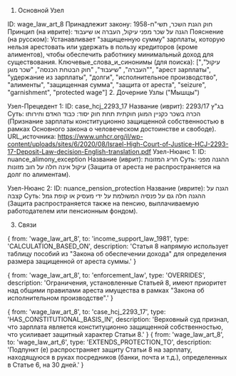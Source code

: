 1. Основной Узел

ID: wage_law_art_8
Принадлежит закону: חוק הגנת השכר, תשי"ח-1958
Принцип (на иврите): הגנה על שכר מפני עיקול, העברה או שיעבוד
Пояснение (на русском): Устанавливает "защищенную сумму" зарплаты, которую нельзя арестовать или удержать в пользу кредиторов (кроме алиментов), чтобы обеспечить работнику минимальный доход для существования.
Ключевые_слова_и_синонимы (для поиска): ["עיקול", "העברה", "שיעבוד", "חוק הבטחת הכנסה", "שכר מוגן", "арест зарплаты", "удержание из зарплаты", "долги", "исполнительное производство", "алименты", "защищенная сумма", "защита от ареста", "seizure", "garnishment", "protected wage"]
2. Дочерние Узлы ("Мышцы")

Узел-Прецедент 1:
ID: case_hcj_2293_17
Название (иврит): בג"ץ 2293/17
Суть: הכרה בשכר כקניין המוגן חוקתית תחת חוק יסוד: כבוד האדם וחירותו (Признание зарплаты конституционно защищенной собственностью в рамках Основного закона о человеческом достоинстве и свободе).
URL_источника: https://www.unhcr.org/il/wp-content/uploads/sites/6/2020/08/Israel-High-Court-of-Justice-HCJ-2293-17-Deposit-Law-decision-English-translation.pdf 
Узел-Нюанс 1:
ID: nuance_alimony_exception
Название (иврит): חריג המזונות
Суть: ההגנה מפני עיקול אינה חלה על חוב מזונות (Защита от ареста не распространяется на долг по алиментам).

Узел-Нюанс 2:
ID: nuance_pension_protection
Название (иврите): הגנה על קצבה
Суть: ההגנה חלה גם על פנסיה המשולמת על ידי מעסיק או קופת גמל (Защита распространяется также на пенсию, выплачиваемую работодателем или пенсионным фондом).

3. Связи

{ from: 'wage_law_art_8', to: 'income_support_law_1981', type: 'CALCULATION_BASED_ON', description: 'Статья 8 напрямую использует таблицу пособий из "Закона об обеспечении дохода" для определения размера защищенной от ареста суммы.' } 


{ from: 'wage_law_art_8', to: 'enforcement_law', type: 'OVERRIDES', description: 'Ограничения, установленные Статьей 8, имеют приоритет над общими правилами ареста имущества в рамках "Закона об исполнительном производстве".' } 

{ from: 'wage_law_art_8', to: 'case_hcj_2293_17', type: 'HAS_CONSTITUTIONAL_BASIS_IN', description: 'Верховный суд признал, что зарплата является конституционно защищенной собственностью, что усиливает защитный характер Статьи 8.' } 
{ from: 'wage_law_art_8', to: 'wage_law_art_6', type: 'EXTENDS_PROTECTION_TO', description: 'Подпункт (е) распространяет защиту Статьи 8 на зарплату, находящуюся в руках посредников (банки, почта и т.д.), определенных в Статье 6, на 30 дней.' }